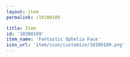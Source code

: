 ```yaml
---
layout: item
permalink: /10300109

title: Item
id: '10300109'
item_name: 'Fantastic Ophelia Face'
icon_url: 'item/icon/customize/10300109.png'
---
```

